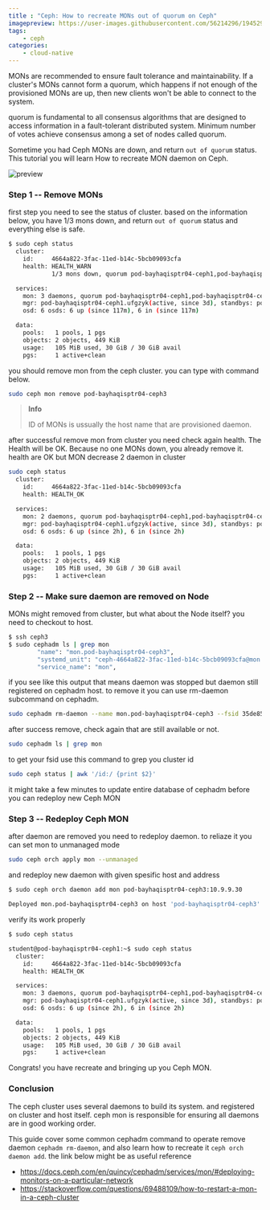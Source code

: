 ```yaml
---
title : "Ceph: How to recreate MONs out of quorum on Ceph"
imagepreview: https://user-images.githubusercontent.com/56214296/194529209-18af5fd9-73a9-4ed4-9a1d-77d3604ef7b0.png
tags:
    - ceph
categories:
    - cloud-native
---
```


MONs are recommended to ensure fault tolerance and maintainability. If a cluster's MONs cannot form a quorum, which happens if not enough of the provisioned MONs are up, then new clients won't be able to connect to the system.

quorum is fundamental to all consensus algorithms that are designed to
access information in a fault-tolerant distributed system. Minimum number of votes achieve consensus among a set of nodes called quorum.

Sometime you had Ceph MONs are down, and return `out of quorum` status. This tutorial you will learn How to recreate MON daemon on Ceph.

![preview](https://user-images.githubusercontent.com/56214296/194529209-18af5fd9-73a9-4ed4-9a1d-77d3604ef7b0.png)

### Step 1 -- Remove MONs

first step you need to see the status of cluster. based on the information below, you have 1/3 mons down, and return `out of quorum` status and everything else is safe.

```bash
$ sudo ceph status
  cluster:
    id:     4664a822-3fac-11ed-b14c-5bcb09093cfa
    health: HEALTH_WARN
            1/3 mons down, quorum pod-bayhaqisptr04-ceph1,pod-bayhaqisptr04-ceph2

  services:
    mon: 3 daemons, quorum pod-bayhaqisptr04-ceph1,pod-bayhaqisptr04-ceph2 (age 0.343641s), out of quorum: pod-bayhaqisptr04-ceph3
    mgr: pod-bayhaqisptr04-ceph1.ufgzyk(active, since 3d), standbys: pod-bayhaqisptr04-ceph2.qcmvuo
    osd: 6 osds: 6 up (since 117m), 6 in (since 117m)

  data:
    pools:   1 pools, 1 pgs
    objects: 2 objects, 449 KiB
    usage:   105 MiB used, 30 GiB / 30 GiB avail
    pgs:     1 active+clean
```

you should remove mon from the ceph cluster. you can type with command below.

```bash
sudo ceph mon remove pod-bayhaqisptr04-ceph3
```

>**Info**
>
>ID of MONs is ussually the host name that are provisioned daemon.

after successful remove mon from cluster you need check again health. The Health will be OK. Because no one MONs down, you already remove it. health are OK but MON decrease 2 daemon in cluster

```bash
sudo ceph status
  cluster:
    id:     4664a822-3fac-11ed-b14c-5bcb09093cfa
    health: HEALTH_OK

  services:
    mon: 2 daemons, quorum pod-bayhaqisptr04-ceph1,pod-bayhaqisptr04-ceph2 (age 3s)
    mgr: pod-bayhaqisptr04-ceph1.ufgzyk(active, since 3d), standbys: pod-bayhaqisptr04-ceph2.qcmvuo
    osd: 6 osds: 6 up (since 2h), 6 in (since 2h)

  data:
    pools:   1 pools, 1 pgs
    objects: 2 objects, 449 KiB
    usage:   105 MiB used, 30 GiB / 30 GiB avail
    pgs:     1 active+clean
```

### Step 2 -- Make sure daemon are removed on Node

MONs might removed from cluster, but what about the Node itself? you need to checkout to host.

```bash
$ ssh ceph3
$ sudo cephadm ls | grep mon
        "name": "mon.pod-bayhaqisptr04-ceph3",
        "systemd_unit": "ceph-4664a822-3fac-11ed-b14c-5bcb09093cfa@mon.pod-bayhaqisptr04-ceph3",
        "service_name": "mon",
```

if you see like this output that means daemon was stopped but daemon still registered on cephadm host. to remove it you can use rm-daemon subcommand on cephadm.

```bash
sudo cephadm rm-daemon --name mon.pod-bayhaqisptr04-ceph3 --fsid 35de853b-3a4e-4568-b698-f223c8382bb8 --force
```

after success remove, check again that are still available or not.

```bash
sudo cephadm ls | grep mon
```

to get your fsid use this command to grep you cluster id

```bash
sudo ceph status | awk '/id:/ {print $2}'
```

it might take a few minutes to update entire database of cephadm before you can redeploy new Ceph MON

### Step 3 -- Redeploy Ceph MON

after daemon are removed you need to redeploy daemon. to reliaze it you can set mon to unmanaged mode

```bash
sudo ceph orch apply mon --unmanaged
```

and redeploy new daemon with given spesific host and address

```bash
$ sudo ceph orch daemon add mon pod-bayhaqisptr04-ceph3:10.9.9.30

Deployed mon.pod-bayhaqisptr04-ceph3 on host 'pod-bayhaqisptr04-ceph3'
```

verify its work properly

```bash
$ sudo ceph status

student@pod-bayhaqisptr04-ceph1:~$ sudo ceph status
  cluster:
    id:     4664a822-3fac-11ed-b14c-5bcb09093cfa
    health: HEALTH_OK

  services:
    mon: 3 daemons, quorum pod-bayhaqisptr04-ceph1,pod-bayhaqisptr04-ceph2,pod-bayhaqisptr04-ceph3 (age 55s)
    mgr: pod-bayhaqisptr04-ceph1.ufgzyk(active, since 3d), standbys: pod-bayhaqisptr04-ceph2.qcmvuo
    osd: 6 osds: 6 up (since 2h), 6 in (since 2h)

  data:
    pools:   1 pools, 1 pgs
    objects: 2 objects, 449 KiB
    usage:   105 MiB used, 30 GiB / 30 GiB avail
    pgs:     1 active+clean
```

Congrats! you have recreate and bringing up you Ceph MON.

### Conclusion

The ceph cluster uses several daemons to build its system. and registered on cluster and host itself. ceph mon is responsible for ensuring all daemons are in good working order.

This guide cover some common cephadm command to operate remove daemon `cephadm rm-daemon`, and also learn how to recreate it `ceph orch daemon add`. the link below might be as useful reference
- https://docs.ceph.com/en/quincy/cephadm/services/mon/#deploying-monitors-on-a-particular-network
- https://stackoverflow.com/questions/69488109/how-to-restart-a-mon-in-a-ceph-cluster
